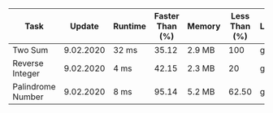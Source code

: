 <table>
	<thead>
		<tr>
			<th>Task</th>
			<th>Update</th>
			<th>Runtime</th>
			<th>Faster Than (%)</th>
			<th>Memory</th>
			<th>Less Than (%)</th>
			<th>Language</th>
		</tr>
	</thead>
	<tbody>
		<tr>
			<td> Two Sum </td>
			<td> 9.02.2020 </td>
			<td> 32 ms </td>
			<td> 35.12 </td>
			<td> 2.9 MB </td>
			<td> 100 </td>
			<td> golang </td>
		</tr>
		<tr>
			<td> Reverse Integer </td>
			<td> 9.02.2020 </td>
			<td> 4 ms </td>
			<td> 42.15 </td>
			<td> 2.3 MB </td>
			<td> 20 </td>
			<td> golang </td>
		</tr>
		<tr>
			<td> Palindrome Number </td>
			<td> 9.02.2020 </td>
			<td> 8 ms </td>
			<td> 95.14 </td>
			<td> 5.2 MB </td>
			<td> 62.50 </td>
			<td> golang </td>
		</tr>
	</tbody>
</table>